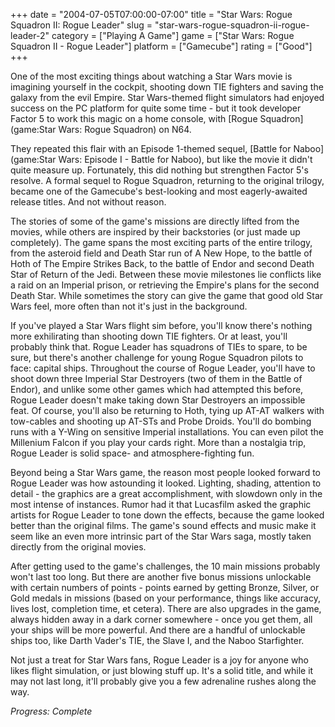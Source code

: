 +++
date = "2004-07-05T07:00:00-07:00"
title = "Star Wars: Rogue Squadron II: Rogue Leader"
slug = "star-wars-rogue-squadron-ii-rogue-leader-2"
category = ["Playing A Game"]
game = ["Star Wars: Rogue Squadron II - Rogue Leader"]
platform = ["Gamecube"]
rating = ["Good"]
+++

One of the most exciting things about watching a Star Wars movie is imagining yourself in the cockpit, shooting down TIE fighters and saving the galaxy from the evil Empire. Star Wars-themed flight simulators had enjoyed success on the PC platform for quite some time - but it took developer Factor 5 to work this magic on a home console, with [Rogue Squadron](game:Star Wars: Rogue Squadron) on N64.

They repeated this flair with an Episode 1-themed sequel, [Battle for Naboo](game:Star Wars: Episode I - Battle for Naboo), but like the movie it didn't quite measure up. Fortunately, this did nothing but strengthen Factor 5's resolve. A formal sequel to Rogue Squadron, returning to the original trilogy, became one of the Gamecube's best-looking and most eagerly-awaited release titles. And not without reason.

The stories of some of the game's missions are directly lifted from the movies, while others are inspired by their backstories (or just made up completely). The game spans the most exciting parts of the entire trilogy, from the asteroid field and Death Star run of A New Hope, to the battle of Hoth of The Empire Strikes Back, to the battle of Endor and second Death Star of Return of the Jedi. Between these movie milestones lie conflicts like a raid on an Imperial prison, or retrieving the Empire's plans for the second Death Star. While sometimes the story can give the game that good old Star Wars feel, more often than not it's just in the background.

If you've played a Star Wars flight sim before, you'll know there's nothing more exhilirating than shooting down TIE fighters. Or at least, you'll probably think that. Rogue Leader has squadrons of TIEs to spare, to be sure, but there's another challenge for young Rogue Squadron pilots to face: capital ships. Throughout the course of Rogue Leader, you'll have to shoot down three Imperial Star Destroyers (two of them in the Battle of Endor), and unlike some other games which had attempted this before, Rogue Leader doesn't make taking down Star Destroyers an impossible feat. Of course, you'll also be returning to Hoth, tying up AT-AT walkers with tow-cables and shooting up AT-STs and Probe Droids. You'll do bombing runs with a Y-Wing on sensitive Imperial installations. You can even pilot the Millenium Falcon if you play your cards right. More than a nostalgia trip, Rogue Leader is solid space- and atmosphere-fighting fun.

Beyond being a Star Wars game, the reason most people looked forward to Rogue Leader was how astounding it looked. Lighting, shading, attention to detail - the graphics are a great accomplishment, with slowdown only in the most intense of instances. Rumor had it that Lucasfilm asked the graphic artists for Rogue Leader to tone down the effects, because the game looked better than the original films. The game's sound effects and music make it seem like an even more intrinsic part of the Star Wars saga, mostly taken directly from the original movies.

After getting used to the game's challenges, the 10 main missions probably won't last too long. But there are another five bonus missions unlockable with certain numbers of points - points earned by getting Bronze, Silver, or Gold medals in missions (based on your performance, things like accuracy, lives lost, completion time, et cetera). There are also upgrades in the game, always hidden away in a dark corner somewhere - once you get them, all your ships will be more powerful. And there are a handful of unlockable ships too, like Darth Vader's TIE, the Slave I, and the Naboo Starfighter.

Not just a treat for Star Wars fans, Rogue Leader is a joy for anyone who likes flight simulation, or just blowing stuff up. It's a solid title, and while it may not last long, it'll probably give you a few adrenaline rushes along the way.

<i>Progress: Complete</i>